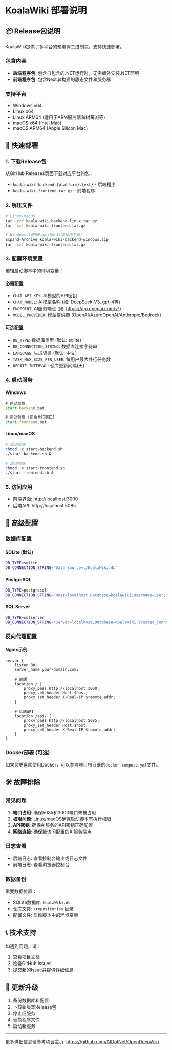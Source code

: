 # KoalaWiki 部署说明

## 📦 Release包说明

KoalaWiki提供了多平台的预编译二进制包，支持快速部署。

### 包含内容

- **后端程序包**: 包含自包含的.NET运行时，无需额外安装.NET环境
- **前端程序包**: 包含Next.js构建的静态文件和服务器

### 支持平台

- Windows x64
- Linux x64
- Linux ARM64 (适用于ARM服务器和树莓派等)
- macOS x64 (Intel Mac)
- macOS ARM64 (Apple Silicon Mac)

## 🚀 快速部署

### 1. 下载Release包

从GitHub Releases页面下载对应平台的包：

- `koala-wiki-backend-{platform}.{ext}` - 后端程序
- `koala-wiki-frontend.tar.gz` - 前端程序

### 2. 解压文件

```bash
# Linux/macOS
tar -xzf koala-wiki-backend-linux.tar.gz
tar -xzf koala-wiki-frontend.tar.gz

# Windows (使用PowerShell或解压工具)
Expand-Archive koala-wiki-backend-windows.zip
tar -xzf koala-wiki-frontend.tar.gz
```

### 3. 配置环境变量

编辑启动脚本中的环境变量：

#### 必需配置
- `CHAT_API_KEY`: AI模型的API密钥
- `CHAT_MODEL`: AI模型名称 (如: DeepSeek-V3, gpt-4等)
- `ENDPOINT`: AI服务端点 (如: https://api.openai.com/v1)
- `MODEL_PROVIDER`: 模型提供商 (OpenAI/AzureOpenAI/Anthropic/Bedrock)

#### 可选配置
- `DB_TYPE`: 数据库类型 (默认: sqlite)
- `DB_CONNECTION_STRING`: 数据库连接字符串
- `LANGUAGE`: 生成语言 (默认: 中文)
- `TASK_MAX_SIZE_PER_USER`: 每用户最大并行任务数
- `UPDATE_INTERVAL`: 仓库更新间隔(天)

### 4. 启动服务

#### Windows
```cmd
# 启动后端
start-backend.bat

# 启动前端 (新命令行窗口)
start-frontend.bat
```

#### Linux/macOS
```bash
# 启动后端
chmod +x start-backend.sh
./start-backend.sh &

# 启动前端
chmod +x start-frontend.sh  
./start-frontend.sh &
```

### 5. 访问应用

- 前端界面: http://localhost:3000
- 后端API: http://localhost:5085

## 🔧 高级配置

### 数据库配置

#### SQLite (默认)
```bash
DB_TYPE=sqlite
DB_CONNECTION_STRING="Data Source=./KoalaWiki.db"
```

#### PostgreSQL
```bash
DB_TYPE=postgresql
DB_CONNECTION_STRING="Host=localhost;Database=koalawiki;Username=user;Password=pass"
```

#### SQL Server
```bash
DB_TYPE=sqlserver
DB_CONNECTION_STRING="Server=localhost;Database=KoalaWiki;Trusted_Connection=true"
```

### 反向代理配置

#### Nginx示例
```nginx
server {
    listen 80;
    server_name your-domain.com;

    # 前端
    location / {
        proxy_pass http://localhost:3000;
        proxy_set_header Host $host;
        proxy_set_header X-Real-IP $remote_addr;
    }

    # 后端API
    location /api/ {
        proxy_pass http://localhost:5085;
        proxy_set_header Host $host;
        proxy_set_header X-Real-IP $remote_addr;
    }
}
```

### Docker部署 (可选)

如果您更喜欢使用Docker，可以参考项目根目录的`docker-compose.yml`文件。

## 🛠️ 故障排除

### 常见问题

1. **端口占用**: 确保5085和3000端口未被占用
2. **权限问题**: Linux/macOS确保启动脚本有执行权限
3. **API密钥**: 确保AI服务的API密钥正确配置
4. **网络连接**: 确保能访问配置的AI服务端点

### 日志查看

- 后端日志: 查看控制台输出或日志文件
- 前端日志: 查看浏览器控制台

### 数据备份

重要数据位置：
- SQLite数据库: `KoalaWiki.db`
- 仓库文件: `/repositories` 目录
- 配置文件: 启动脚本中的环境变量

## 📞 技术支持

如遇到问题，请：

1. 查看项目文档
2. 检查GitHub Issues
3. 提交新的Issue并提供详细信息

## 🔄 更新升级

1. 备份数据库和配置
2. 下载新版本Release包
3. 停止旧服务
4. 替换程序文件
5. 启动新服务

---

更多详细信息请参考项目主页: https://github.com/AIDotNet/OpenDeepWiki 